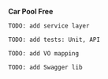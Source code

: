 **Car Pool Free**

`TODO: add service layer`

`TODO: add tests: Unit, API`

`TODO: add VO mapping`

`TODO: add Swagger lib`
